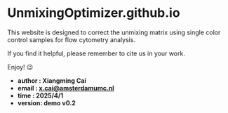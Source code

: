 # UnmixingOptimizer.github.io

This website is designed to correct the unmixing matrix using single color control samples for flow cytometry analysis.

If you find it helpful, please remember to cite us in your work.

Enjoy! 😉

- **author  : Xiangming Cai**
- **email   : x.cai@amsterdamumc.nl**
- **time    : 2025/4/1**
- **version: demo v0.2**

